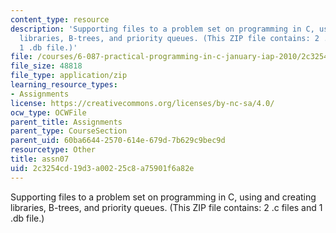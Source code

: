 ```yaml
---
content_type: resource
description: 'Supporting files to a problem set on programming in C, using and creating
  libraries, B-trees, and priority queues. (This ZIP file contains: 2 .c files and
  1 .db file.)'
file: /courses/6-087-practical-programming-in-c-january-iap-2010/2c3254cd19d3a00225c8a75901f6a82e_assn07.zip
file_size: 48818
file_type: application/zip
learning_resource_types:
- Assignments
license: https://creativecommons.org/licenses/by-nc-sa/4.0/
ocw_type: OCWFile
parent_title: Assignments
parent_type: CourseSection
parent_uid: 60ba6644-2570-614e-679d-7b629c9bec9d
resourcetype: Other
title: assn07
uid: 2c3254cd-19d3-a002-25c8-a75901f6a82e
---
```

Supporting files to a problem set on programming in C, using and creating libraries, B-trees, and priority queues. (This ZIP file contains: 2 .c files and 1 .db file.)